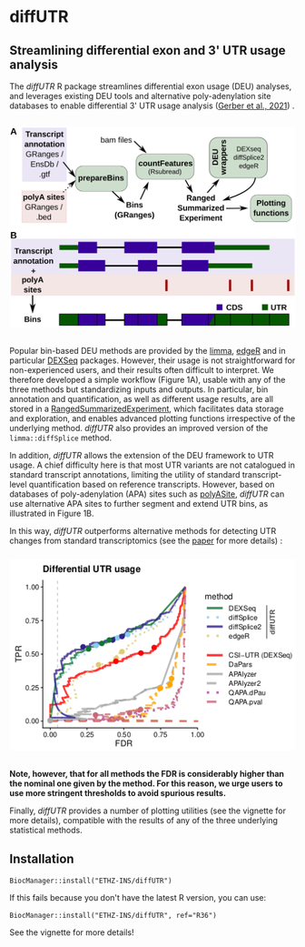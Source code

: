 # diffUTR

## Streamlining differential exon and 3' UTR usage analysis

The _diffUTR_ R package streamlines differential exon usage (DEU) analyses, and leverages existing DEU tools and alternative poly-adenylation site databases to enable differential 3' UTR usage analysis ([Gerber et al., 2021](https://doi.org/10.1186/s12859-021-04114-7)) . 

<img src="inst/docs/figure1.svg" alt="diffUTR scheme" style="margin-top: 15px; margin-bottom: 15px;" />

Popular bin-based DEU methods are provided by the [limma](https://bioconductor.org/packages/release/bioc/html/limma.html), [edgeR](https://bioconductor.org/packages/release/bioc/html/edgeR.html) and in particular [DEXSeq](https://bioconductor.org/packages/release/bioc/html/DEXSeq.html) packages. However, their usage is not straightforward for non-experienced users, and their results often difficult to interpret. We therefore developed a simple workflow (Figure 1A), usable with any of the three methods but standardizing inputs and outputs. In particular, bin annotation and quantification, as well as different usage results, are all stored in a [RangedSummarizedExperiment](https://www.bioconductor.org/packages/devel/bioc/vignettes/SummarizedExperiment/inst/doc/SummarizedExperiment.html), which facilitates data storage and exploration, and enables advanced plotting functions irrespective of the underlying method. _diffUTR_ also provides an improved version of the `limma::diffSplice` method.

In addition, _diffUTR_ allows the extension of the DEU framework to UTR usage. A chief difficulty here is that most UTR variants are not catalogued in standard transcript annotations, limiting the utility of standard transcript-level quantification based on reference transcripts. However, based on databases of poly-adenylation (APA) sites such as [polyASite](https://polyasite.unibas.ch), _diffUTR_ can use alternative APA sites to further segment and extend UTR bins, as illustrated in Figure 1B.

In this way, _diffUTR_ outperforms alternative methods for detecting UTR changes from standard transcriptomics (see the [paper](https://doi.org/10.1186/s12859-021-04114-7) for more details) :

<img src="inst/docs/benchmark.png" alt="Differential UTR usage benchmark" width="600px" style="margin-top: 10px; margin-bottom: 15px;" />

**Note, however, that for all methods the FDR is considerably higher than the nominal one given by the method. For this reason, we urge users to use more stringent thresholds to avoid spurious results.**

Finally, _diffUTR_ provides a number of plotting utilities (see the vignette for more details), compatible with the results of any of the three underlying statistical methods.

## Installation

```{r}
BiocManager::install("ETHZ-INS/diffUTR")
```

If this fails because you don't have the latest R version, you can use:
```{r}
BiocManager::install("ETHZ-INS/diffUTR", ref="R36")
```

See the vignette for more details!
